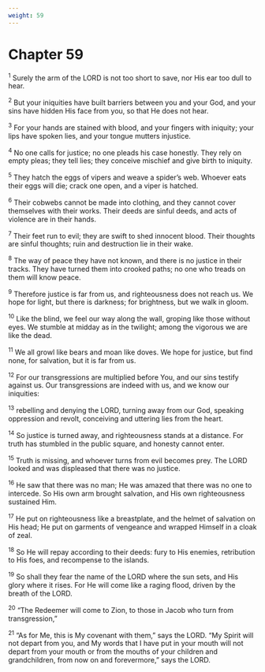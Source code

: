 ```yaml
---
weight: 59
---
```


# Chapter 59

<sup>1</sup> Surely the arm of the LORD is not too short to save, nor His ear too dull to hear. 

<sup>2</sup> But your iniquities have built barriers between you and your God, and your sins have hidden His face from you, so that He does not hear. 

<sup>3</sup> For your hands are stained with blood, and your fingers with iniquity; your lips have spoken lies, and your tongue mutters injustice. 

<sup>4</sup> No one calls for justice; no one pleads his case honestly. They rely on empty pleas; they tell lies; they conceive mischief and give birth to iniquity. 

<sup>5</sup> They hatch the eggs of vipers and weave a spider’s web. Whoever eats their eggs will die; crack one open, and a viper is hatched. 

<sup>6</sup> Their cobwebs cannot be made into clothing, and they cannot cover themselves with their works. Their deeds are sinful deeds, and acts of violence are in their hands. 

<sup>7</sup> Their feet run to evil; they are swift to shed innocent blood. Their thoughts are sinful thoughts; ruin and destruction lie in their wake. 

<sup>8</sup> The way of peace they have not known, and there is no justice in their tracks. They have turned them into crooked paths; no one who treads on them will know peace. 

<sup>9</sup> Therefore justice is far from us, and righteousness does not reach us. We hope for light, but there is darkness; for brightness, but we walk in gloom. 

<sup>10</sup> Like the blind, we feel our way along the wall, groping like those without eyes. We stumble at midday as in the twilight; among the vigorous we are like the dead. 

<sup>11</sup> We all growl like bears and moan like doves. We hope for justice, but find none, for salvation, but it is far from us. 

<sup>12</sup> For our transgressions are multiplied before You, and our sins testify against us. Our transgressions are indeed with us, and we know our iniquities: 

<sup>13</sup> rebelling and denying the LORD, turning away from our God, speaking oppression and revolt, conceiving and uttering lies from the heart. 

<sup>14</sup> So justice is turned away, and righteousness stands at a distance. For truth has stumbled in the public square, and honesty cannot enter. 

<sup>15</sup> Truth is missing, and whoever turns from evil becomes prey. The LORD looked and was displeased that there was no justice. 

<sup>16</sup> He saw that there was no man; He was amazed that there was no one to intercede. So His own arm brought salvation, and His own righteousness sustained Him. 

<sup>17</sup> He put on righteousness like a breastplate, and the helmet of salvation on His head; He put on garments of vengeance and wrapped Himself in a cloak of zeal. 

<sup>18</sup> So He will repay according to their deeds: fury to His enemies, retribution to His foes, and recompense to the islands. 

<sup>19</sup> So shall they fear the name of the LORD where the sun sets, and His glory where it rises. For He will come like a raging flood, driven by the breath of the LORD. 

<sup>20</sup> “The Redeemer will come to Zion, to those in Jacob who turn from transgression,” 

<sup>21</sup> “As for Me, this is My covenant with them,” says the LORD. “My Spirit will not depart from you, and My words that I have put in your mouth will not depart from your mouth or from the mouths of your children and grandchildren, from now on and forevermore,” says the LORD. 


